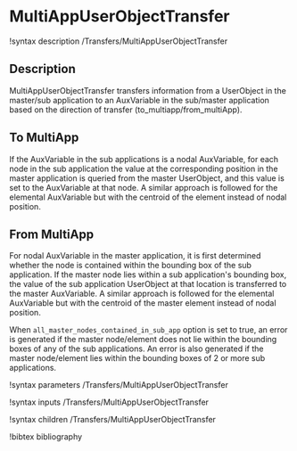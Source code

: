 # MultiAppUserObjectTransfer

!syntax description /Transfers/MultiAppUserObjectTransfer

## Description
MultiAppUserObjectTransfer transfers information from a UserObject in the master/sub application to an AuxVariable in the sub/master application based on the direction of transfer (to_multiapp/from_multiApp).

## To MultiApp
If the AuxVariable in the sub applications is a nodal AuxVariable, for each node in the sub application the value at the corresponding position in the master application is queried from the master UserObject, and this value is set to the AuxVariable at that node. A similar approach is followed for the elemental AuxVariable but with the centroid of the  element instead of nodal position.

## From MultiApp
For nodal AuxVariable in the master application, it is first determined whether the node is contained within the bounding box of the sub application. If the master node lies within a sub application's bounding box, the value of the sub application UserObject at that location is transferred to the master AuxVariable. A similar approach is followed for the elemental AuxVariable but with the centroid of the master element instead of nodal position.

When `all_master_nodes_contained_in_sub_app` option is set to true, an error is generated if the master node/element does not lie within the bounding boxes of any of the sub applications. An error is also generated if the master node/element lies within the bounding boxes of 2 or more sub applications.  

!syntax parameters /Transfers/MultiAppUserObjectTransfer

!syntax inputs /Transfers/MultiAppUserObjectTransfer

!syntax children /Transfers/MultiAppUserObjectTransfer

!bibtex bibliography
